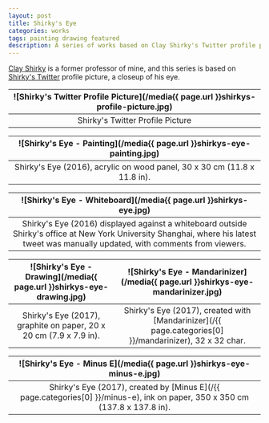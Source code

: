 ```yaml
---
layout: post
title: Shirky's Eye
categories: works
tags: painting drawing featured
description: A series of works based on Clay Shirky's Twitter profile picture.
---
```


[Clay Shirky](https://en.wikipedia.org/wiki/Clay_Shirky) is a former professor of mine, and this series is based on [Shirky's Twitter](https://twitter.com/cshirky) profile picture, a closeup of his eye.

![Shirky's Twitter Profile Picture](/media{{ page.url }}shirkys-profile-picture.jpg) |
:----------: |
Shirky's Twitter Profile Picture |

![Shirky's Eye - Painting](/media{{ page.url }}shirkys-eye-painting.jpg) |
:----------: |
Shirky's Eye (2016), acrylic on wood panel, 30 x 30 cm (11.8 x 11.8 in). |

![Shirky's Eye - Whiteboard](/media{{ page.url }}shirkys-eye.jpg) |
:----------: |
Shirky's Eye (2016) displayed against a whiteboard outside Shirky's office at New York University Shanghai, where his latest tweet was manually updated, with comments from viewers. |

![Shirky's Eye - Drawing](/media{{ page.url }}shirkys-eye-drawing.jpg) | ![Shirky's Eye - Mandarinizer](/media{{ page.url }}shirkys-eye-mandarinizer.jpg)
:----------: | :----------:
Shirky's Eye (2017), graphite on paper, 20 x 20 cm (7.9 x 7.9 in). | Shirky's Eye (2017), created with [Mandarinizer](/{{ page.categories[0] }}/mandarinizer), 32 x 32 char.

![Shirky's Eye - Minus E](/media{{ page.url }}shirkys-eye-minus-e.jpg) |
:----------: |
Shirky's Eye (2017), created by [Minus E](/{{ page.categories[0] }}/minus-e), ink on paper, 350 x 350 cm (137.8 x 137.8 in). |
